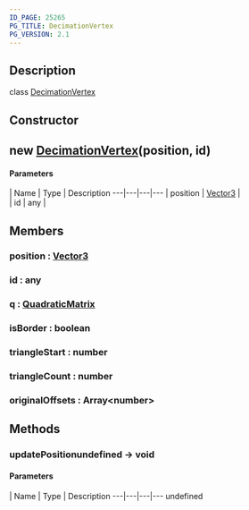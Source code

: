 ```yaml
---
ID_PAGE: 25265
PG_TITLE: DecimationVertex
PG_VERSION: 2.1
---
```

## Description

class [DecimationVertex](/classes/2.4/DecimationVertex)



## Constructor

## new [DecimationVertex](/classes/2.4/DecimationVertex)(position, id)



#### Parameters
 | Name | Type | Description
---|---|---|---
 | position | [Vector3](/classes/2.4/Vector3) |    
 | id | any |    
## Members

### position : [Vector3](/classes/2.4/Vector3)



### id : any



### q : [QuadraticMatrix](/classes/2.4/QuadraticMatrix)



### isBorder : boolean



### triangleStart : number



### triangleCount : number



### originalOffsets : Array&lt;number&gt;



## Methods

### updatePositionundefined &rarr; void



#### Parameters
 | Name | Type | Description
---|---|---|---
undefined
